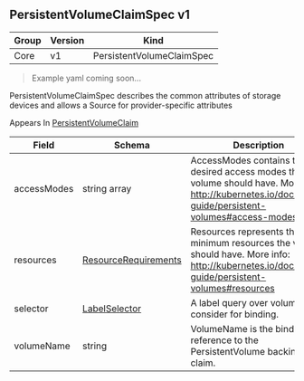 ## PersistentVolumeClaimSpec v1

Group        | Version     | Kind
------------ | ---------- | -----------
Core | v1 | PersistentVolumeClaimSpec

> Example yaml coming soon...



PersistentVolumeClaimSpec describes the common attributes of storage devices and allows a Source for provider-specific attributes

<aside class="notice">
Appears In  <a href="#persistentvolumeclaim-v1">PersistentVolumeClaim</a> </aside>

Field        | Schema     | Description
------------ | ---------- | -----------
accessModes | string array | AccessModes contains the desired access modes the volume should have. More info: http://kubernetes.io/docs/user-guide/persistent-volumes#access-modes-1
resources | [ResourceRequirements](#resourcerequirements-v1) | Resources represents the minimum resources the volume should have. More info: http://kubernetes.io/docs/user-guide/persistent-volumes#resources
selector | [LabelSelector](#labelselector-unversioned) | A label query over volumes to consider for binding.
volumeName | string | VolumeName is the binding reference to the PersistentVolume backing this claim.


